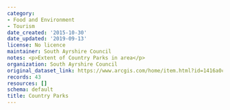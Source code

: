 ```yaml
---
category:
- Food and Environment
- Tourism
date_created: '2015-10-30'
date_updated: '2019-09-13'
license: No licence
maintainer: South Ayrshire Council
notes: <p>Extent of Country Parks in area</p>
organization: South Ayrshire Council
original_dataset_link: https://www.arcgis.com/home/item.html?id=1416a0c5fb0d402e804c54935befd32e
records: 43
resources: []
schema: default
title: Country Parks
---
```

